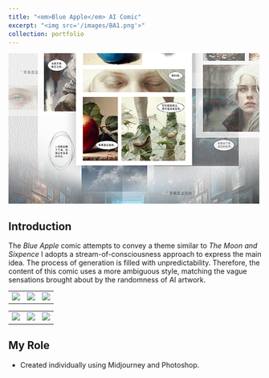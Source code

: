 ```yaml
---
title: "<em>Blue Apple</em> AI Comic"
excerpt: "<img src='/images/BA1.png'>"
collection: portfolio
---
```

<img src='/images/BA1.png' width="500px">

## Introduction
The _Blue Apple_ comic attempts to convey a theme similar to _The Moon and Sixpence_ I adopts a stream-of-consciousness approach to express the main idea. The process of generation is filled with unpredictability. Therefore, the content of this comic uses a more ambiguous style, matching the vague sensations brought about by the randomness of AI artwork.

<table style="border-style:none;"><tr>
<td style="border-style:none;"><img src='/images/BA2.png' border=0 /></td>
<td style="border-style:none;"><img src='/images/BA3.png' border=0 /></td>
<td style="border-style:none;"><img src='/images/BA4.png' border=0 /></td>
</tr></table> 
<table style="border-style:none;"><tr>
<td style="border-style:none;"><img src='/images/BA5.png' border=0 /></td>
<td style="border-style:none;"><img src='/images/BA6.png' border=0 /></td>
<td style="border-style:none;"><img src='/images/BA7.png' border=0 /></td>
</tr></table> 

## My Role
- Created individually using Midjourney and Photoshop.
